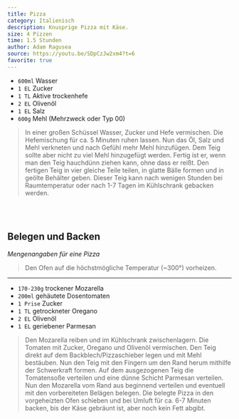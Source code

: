 ```yaml
---
title: Pizza
category: Italienisch
description: Knusprige Pizza mit Käse.
size: 4 Pizzen
time: 1.5 Stunden
author: Adam Ragusea
source: https://youtu.be/SDpCzJw2xm4?t=6
favorite: true
---
```


* `600ml` Wasser
* `1 EL` Zucker
* `1 TL` Aktive trockenhefe
* `2 EL` Olivenöl
* `1 EL` Salz
* `600g` Mehl (Mehrzweck oder Typ 00)

> In einer großen Schüssel Wasser, Zucker und Hefe vermischen. Die Hefemischung für ca. 5 Minuten ruhen lassen. Nun das Öl, Salz und Mehl verkneten und nach Gefühl mehr Mehl hinzufügen. Dem Teig sollte aber nicht zu viel Mehl hinzugefügt werden. Fertig ist er, wenn man den Teig hauchdünn ziehen kann, ohne dass er reißt. Den fertigen Teig in vier gleiche Teile teilen, in glatte Bälle formen und in geölte Behälter geben.
> Dieser Teig kann nach wenigen Stunden bei Raumtemperatur oder nach 1-7 Tagen im Kühlschrank gebacken werden.

<br><br>

## Belegen und Backen

*Mengenangaben für eine Pizza*

> Den Ofen auf die höchstmögliche Temperatur (~300°) vorheizen.

---

* `170-230g` trockener Mozarella
* `200ml` gehäutete Dosentomaten
* `1 Prise` Zucker
* `1 TL` getrockneter Oregano
* `2 EL` Olivenöl
* `1 EL` geriebener Parmesan

> Den Mozarella reiben und im Kühlschrank zwischenlagern. Die Tomaten mit Zucker, Oregano und Olivenöl vermischen.
> Den Teig direkt auf dem Backblech/Pizzaschieber legen und mit Mehl bestäuben. Nun den Teig mit den Fingern um den Rand herum mithilfe der Schwerkraft formen. Auf dem ausgezogenen Teig die Tomatensoße verteilen und eine dünne Schicht Parmesan verteilen. Nun den Mozarella vom Rand aus beginnend verteilen und eventuell mit den vorbereiteten Belägen belegen. Die belegte Pizza in den vorgeheizten Ofen schieben und bei Umluft für ca. 6-7 Minuten backen, bis der Käse gebräunt ist, aber noch kein Fett abgibt.
